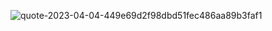 
![quote-2023-04-04-449e69d2f98dbd51fec486aa89b3faf1](https://user-images.githubusercontent.com/119977396/231001880-95e8f4d9-26ad-4817-b6fb-5f8956f0871f.jpg)
